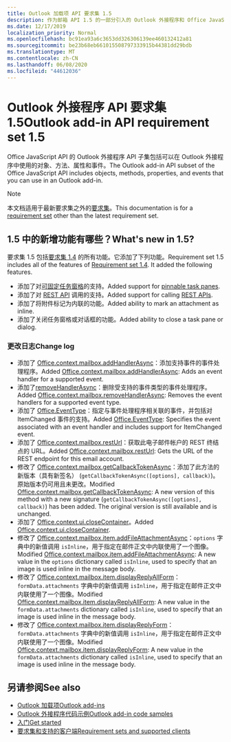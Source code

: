 ```yaml
---
title: Outlook 加载项 API 要求集 1.5
description: 作为邮箱 API 1.5 的一部分引入的 Outlook 外接程序和 Office JavaScript Api 的功能和 Api。
ms.date: 12/17/2019
localization_priority: Normal
ms.openlocfilehash: bc91ea93a6c3653dd326306139ee460132412a81
ms.sourcegitcommit: be23b68eb661015508797333915b44381dd29bdb
ms.translationtype: MT
ms.contentlocale: zh-CN
ms.lasthandoff: 06/08/2020
ms.locfileid: "44612036"
---
```

# <a name="outlook-add-in-api-requirement-set-15"></a><span data-ttu-id="daf88-103">Outlook 外接程序 API 要求集 1.5</span><span class="sxs-lookup"><span data-stu-id="daf88-103">Outlook add-in API requirement set 1.5</span></span>

<span data-ttu-id="daf88-104">Office JavaScript API 的 Outlook 外接程序 API 子集包括可以在 Outlook 外接程序中使用的对象、方法、属性和事件。</span><span class="sxs-lookup"><span data-stu-id="daf88-104">The Outlook add-in API subset of the Office JavaScript API includes objects, methods, properties, and events that you can use in an Outlook add-in.</span></span>

> [!NOTE]
> <span data-ttu-id="daf88-105">本文档适用于最新要求集之外的[要求集](../../requirement-sets/outlook-api-requirement-sets.md)。</span><span class="sxs-lookup"><span data-stu-id="daf88-105">This documentation is for a [requirement set](../../requirement-sets/outlook-api-requirement-sets.md) other than the latest requirement set.</span></span>

## <a name="whats-new-in-15"></a><span data-ttu-id="daf88-106">1.5 中的新增功能有哪些？</span><span class="sxs-lookup"><span data-stu-id="daf88-106">What's new in 1.5?</span></span>

<span data-ttu-id="daf88-p101">要求集 1.5 包括[要求集 1.4](../requirement-set-1.4/outlook-requirement-set-1.4.md) 的所有功能。它添加了下列功能。</span><span class="sxs-lookup"><span data-stu-id="daf88-p101">Requirement set 1.5 includes all of the features of [Requirement set 1.4](../requirement-set-1.4/outlook-requirement-set-1.4.md). It added the following features.</span></span>

- <span data-ttu-id="daf88-109">添加了对[可固定任务窗格](../../../outlook/pinnable-taskpane.md)的支持。</span><span class="sxs-lookup"><span data-stu-id="daf88-109">Added support for [pinnable task panes](../../../outlook/pinnable-taskpane.md).</span></span>
- <span data-ttu-id="daf88-110">添加了对 [REST API](../../../outlook/use-rest-api.md) 调用的支持。</span><span class="sxs-lookup"><span data-stu-id="daf88-110">Added support for calling [REST APIs](../../../outlook/use-rest-api.md).</span></span>
- <span data-ttu-id="daf88-111">添加了将附件标记为内联的功能。</span><span class="sxs-lookup"><span data-stu-id="daf88-111">Added ability to mark an attachment as inline.</span></span>
- <span data-ttu-id="daf88-112">添加了关闭任务窗格或对话框的功能。</span><span class="sxs-lookup"><span data-stu-id="daf88-112">Added ability to close a task pane or dialog.</span></span>

### <a name="change-log"></a><span data-ttu-id="daf88-113">更改日志</span><span class="sxs-lookup"><span data-stu-id="daf88-113">Change log</span></span>

- <span data-ttu-id="daf88-114">添加了 [Office.context.mailbox.addHandlerAsync](office.context.mailbox.md#methods)：添加支持事件的事件处理程序。</span><span class="sxs-lookup"><span data-stu-id="daf88-114">Added [Office.context.mailbox.addHandlerAsync](office.context.mailbox.md#methods): Adds an event handler for a supported event.</span></span>
- <span data-ttu-id="daf88-115">添加了[removeHandlerAsync](office.context.mailbox.md#methods)：删除受支持的事件类型的事件处理程序。</span><span class="sxs-lookup"><span data-stu-id="daf88-115">Added [Office.context.mailbox.removeHandlerAsync](office.context.mailbox.md#methods): Removes the event handlers for a supported event type.</span></span>
- <span data-ttu-id="daf88-116">添加了 [Office.EventType](office.md#eventtype-string)：指定与事件处理程序相关联的事件，并包括对 ItemChanged 事件的支持。</span><span class="sxs-lookup"><span data-stu-id="daf88-116">Added [Office.EventType](office.md#eventtype-string): Specifies the event associated with an event handler and includes support for ItemChanged event.</span></span>
- <span data-ttu-id="daf88-117">添加了 [Office.context.mailbox.restUrl](office.context.mailbox.md#properties)：获取此电子邮件帐户的 REST 终结点的 URL。</span><span class="sxs-lookup"><span data-stu-id="daf88-117">Added [Office.context.mailbox.restUrl](office.context.mailbox.md#properties): Gets the URL of the REST endpoint for this email account.</span></span>
- <span data-ttu-id="daf88-p102">修改了 [Office.context.mailbox.getCallbackTokenAsync](office.context.mailbox.md#methods)：添加了此方法的新版本（具有新签名） (`getCallbackTokenAsync([options], callback)`)。原始版本仍可用且未更改。</span><span class="sxs-lookup"><span data-stu-id="daf88-p102">Modified [Office.context.mailbox.getCallbackTokenAsync](office.context.mailbox.md#methods): A new version of this method with a new signature (`getCallbackTokenAsync([options], callback)`) has been added. The original version is still available and is unchanged.</span></span>
- <span data-ttu-id="daf88-120">添加了 [Office.context.ui.closeContainer](/javascript/api/office/office.ui#closecontainer--)。</span><span class="sxs-lookup"><span data-stu-id="daf88-120">Added [Office.context.ui.closeContainer](/javascript/api/office/office.ui#closecontainer--).</span></span>
- <span data-ttu-id="daf88-121">修改了 [Office.context.mailbox.item.addFileAttachmentAsync](office.context.mailbox.item.md#methods)：`options` 字典中的新值调用 `isInline`，用于指定在邮件正文中内联使用了一个图像。</span><span class="sxs-lookup"><span data-stu-id="daf88-121">Modified [Office.context.mailbox.item.addFileAttachmentAsync](office.context.mailbox.item.md#methods): A new value in the `options` dictionary called `isInline`, used to specify that an image is used inline in the message body.</span></span>
- <span data-ttu-id="daf88-122">修改了 [Office.context.mailbox.item.displayReplyAllForm](office.context.mailbox.item.md#methods)：`formData.attachments` 字典中的新值调用 `isInline`，用于指定在邮件正文中内联使用了一个图像。</span><span class="sxs-lookup"><span data-stu-id="daf88-122">Modified [Office.context.mailbox.item.displayReplyAllForm](office.context.mailbox.item.md#methods): A new value in the `formData.attachments` dictionary called `isInline`, used to specify that an image is used inline in the message body.</span></span>
- <span data-ttu-id="daf88-123">修改了 [Office.context.mailbox.item.displayReplyForm](office.context.mailbox.item.md#methods)：`formData.attachments` 字典中的新值调用 `isInline`，用于指定在邮件正文中内联使用了一个图像。</span><span class="sxs-lookup"><span data-stu-id="daf88-123">Modified [Office.context.mailbox.item.displayReplyForm](office.context.mailbox.item.md#methods): A new value in the `formData.attachments` dictionary called `isInline`, used to specify that an image is used inline in the message body.</span></span>

## <a name="see-also"></a><span data-ttu-id="daf88-124">另请参阅</span><span class="sxs-lookup"><span data-stu-id="daf88-124">See also</span></span>

- [<span data-ttu-id="daf88-125">Outlook 加载项</span><span class="sxs-lookup"><span data-stu-id="daf88-125">Outlook add-ins</span></span>](../../../outlook/outlook-add-ins-overview.md)
- [<span data-ttu-id="daf88-126">Outlook 外接程序代码示例</span><span class="sxs-lookup"><span data-stu-id="daf88-126">Outlook add-in code samples</span></span>](https://developer.microsoft.com/outlook/gallery/?filterBy=Outlook,Samples,Add-ins)
- [<span data-ttu-id="daf88-127">入门</span><span class="sxs-lookup"><span data-stu-id="daf88-127">Get started</span></span>](../../../quickstarts/outlook-quickstart.md)
- [<span data-ttu-id="daf88-128">要求集和支持的客户端</span><span class="sxs-lookup"><span data-stu-id="daf88-128">Requirement sets and supported clients</span></span>](../../requirement-sets/outlook-api-requirement-sets.md)

